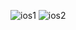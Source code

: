 ![ios1](https://github.com/gamzedumaan/furnitureApp/assets/108217336/53c3ee47-1eae-44c7-9e7c-331edf318b5f)
![ios2](https://github.com/gamzedumaan/furnitureApp/assets/108217336/336293e0-71d4-4f2c-8901-01c906b7e0e5)
